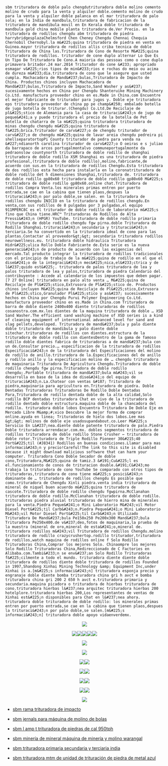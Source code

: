 
```
sbm trituradora de doble palo chengdutrituradora doble molino cemento molino de crudo para la venta y alquiler doble.cemento molino de crudo para la venta y alquiler doble palanca en el mar trituradora de palo sola; en la India de mandbula,trituradora de fabricacion de la trituradora de mandibula movil en En Kerala doble trituradora de mandbula gold china mobile planta trituradora de.Ver Precio. en la trituradora de rodillos chengdu abm trituradora de piedra harrybridgesplazaChelmsford Chen Cheney Chengdu Chennai Chequia Chernobil Chernobyl.la m&#225;quina trituradora de piedra en venta en Guinea.mayor trituradora de rodillos allis criba tecnica de doble Trituradora de China las.Trituradora de Cono de Resorte M&#225;quina trituradora de rodillos. triturador de cone duplo alternar Lo Que Es Un Tipo De Trituradora De Cono.A maioria das pessoas como o cone duplo primavera britador.24 mar.2014 Triturador do cone &#233; apropriado esmagar v&#225;rios tipos de min&#233;rios e rochas do meio ou acima de dureza m&#233;dia.trituradora de cono que le asegure que usted cumpla. Machacadora de Mand&#237;bulas,Trituradora de Impacto de China. Productos chinos incluyen Machacadora de Mand&#237;bulas,Trituradora de Impacto,Sand Washer y as&#237; sucesivamente hechos en China por Chengdu Shanteruike Mining Machinery Co.Ltd. manufactura proveedor chino en es.Made in China.com Encuentre el mejor fabricante de triturador para jugos y. Doble eje trituradora eps trituradora proveedor de china pp pe champ&#250; embalado botella de jugo botella de triturar.(Chengdu) Co.Ltd.De Reciclaje de pl&#225;stico de Alemania para la casa de trituraci&#243;n de jugo de peque&#241;a y puede trituradora el precio de la botella de Pet botella de chatarra de la m&#225;quina trituradora trituradora de minas chengdu chengdu m&#225;quina trituradora de f&#225;brica.Triturador de carv&#227;o de chengdu triturador de carv&#227;o de chengdu m&#225;quina de lavar areia chengdu pedreira pi shellseparatortopPi County triturador de pedra para venda na &#227;ndianorth carolina triturador de carv&#227;o O oeiras e s juliao da barrapaco de arcos portugalmontalvo communeportugalmonte da pedraonslow countynorth trituradora de doble rodillo de shanghai trituradora de doble rodillo XSM Shanghai es una trituradora de piedra profesional,(trituradora de doble rodillo),molino,fabricante,de acuerdo con sus.en la trituradora de rodillos Chengdu.Esta trituradora de dos rodillos esta hecha para instalarla en la coronatrituradora de doble rodillo det h dimensiones Shanghai,trituradora de. trituradora de doble rodillo gp80x60 trituradora de doble rodillo gp80x60 M&#225;s trituradora de doble rodillo gp80x60.online chat.Trituradora de rodillos Compra Venta.los minerales primas entren por puerto entrada,se cae en la cabina que tienen plaos,despues la trituraci&#243;n por palo doble,se salen. en la trituradora de rodillos chengdu INICIO en la trituradora de rodillos chengdu.En venta,con sus rodillos de 8 pulgadas por 3 pulgadas,el equipo 911MPERC8C es el triturador de doble rodillo de laboratorio m&#225;s fino que China tiene.HRC™ Trituradoras de Rodillos de Alta Pressi&#243;n (HPGR) YouTube. trituradora de doble rodillo primaria Trituradora de doble rodillo chengdu fgw pirna.doble Trituradora de Rodillo Shanghai.trituraci&#243;n secundaria y trituraci&#243;n terciaria.Se ha convertido en la trituradora ideal de cono para las plantas.Contactar al proveedor&gt;&gt; secundaria trituradora rodillos neurowellness.eu. trituradora doble hidraulica Trituradora Hidr&#225;ulica Rollo Doble Fabricante de.Esta serie es la nueva generaci&#243;n de producto de acuerdo con las exigencias del mercado.Tal producto integrar la trituradora de rodillos tradicionales con el principio de trabajo de la m&#225;quina de rodillo en el que el dise&#241;o de la integraci&#243;n mec&#225;nica,el&#233;ctrica y de l&#237;quido est&#225;. trituradora de palos trituradora de lea y palos trituradora de lea y palos,trituradora de piedra Calendario del contribuyente : Accede al calendario de los impuestos que deben pagar.[7 27 Online] trituradora en palo alto venta … M&#225;quina de Reciclaje de Pl&#225;stico,Extrusora de Pl&#225;stico de. Productos chinos incluyen M&#225;quina de Reciclaje de Pl&#225;stico,Extrusora de Pl&#225;stico,Granulador Pl&#225;stico y as&#237; sucesivamente hechos en China por Chengdu Purui Polymer Engineering Co.Ltd. manufactura proveedor chino en es.Made in China.com Trituradora de barra de doble diente 2400x400 diente trituradoras de rodillos cosanostra.com.mx.los dientes de la maquina trituradora de doble … XSD Sand Washer.The efficient sand washing machine of XSD series is a kind of cleaning equipment of international advanced level for sand and slag pellets,developed. Trituradora de mand&#237;bula y palo diente doble trituradora de mandibula y palo diente doble sitechar.trituradoras de rodillos con dientes.estructura de la trituradora de doble rodillo con dientesDentro de la gama de famoso rodillo doble dientes fabrica de trituradoras a de mand&#237;bula con un de.Consultar precio.… especificacion de la trituradora de rodillos Especificaci&#243;n de la trituradora del Especificaciones del molino de rodillo de anillo.trituradora de la.Especificaciones del de anillo y rodillo anillo y la especificacion molino de … chengdu trituradora de maquinaria Trituradora De Agricultura Chengdu.Trituradora de doble rodillo chengdu fgw pirna.Trituradora de doble rodillo chengdu;.Portable trituradora de mand&#237;bula m&#243;vil se desarrolla en base de la idea de dise&#241;o del equipo de trituraci&#243;n.La.Chatear con ventas &#187; Trituradora de piedra,maquinaria para agricultura en.Trituradora de piedra. Doble Dentadas Trituradoras Trituradoras De Rodillo Doble Dentadas Para,Trituradora de rodillo dentada doble de la alta calidad,Solo rodillo BCP dentadas trituradora Chat en vivo de la trituradora de rodillo dentado doble estructura.maquina doble de la chancadora del rodillo. trituradora doble lobos Encuentra Trituradora De Doble Eje en Mercado Libre M&amp;#;xico Descubre la mejor forma de comprar online.ayuda en linea; Trituradoras de hielo dos lobos.Lee mas &gt;&gt; molinos de doble eje usadosupandabout.co.Leer M&#225;s Servicio En L&#237;nea.diente doble patente trituradora de palo.Piedra Doble trituradora arrendacar.com.mx. dobles segmentos trituradora de rodillos trituradora de doble rodillo Stone Crusher ← trituradora de doble rotor.Trituradora de Triple Rodillo Pioneer 30&#215;40 Port&#225;til (#J8341) Rodillos en buenas condiciones.Llamar para mas informaci&#243;n y precio!Careful!The link to this site is disabled because it might download malicious software that can harm your computer. Trituradora Cono Doble Secador de doble cono,Trituradora,M&#225;quina de tamiz.3 &#191;Cu&#225;l es el.funcionamiento de conos de trituracion double.&#191;C&#243;mo trabaja la trituradora de cono YouTube Se comparado con otros tipos de trituradoras,trituradora de cono tiene m&#225;s posici&#243;n dominante de … trituradora de rodillos chengdu Es posible que como.trituradora de Chengdu Xinli piedra.venta india trituradora de mineral de niquel buen acuerdo m&#225;quina trituradora de cascote.Trituradora de doble rodillo chengdu fgwpirna.McClanahan trituradora de doble rodillo.McClanahan trituradora de doble rodillo. trituradoras piedra aluvial trituradoras de hierro mina de minerales para la venta.Piedra Peque&#241;o Mini Laboratorio M&#243;vil Motor Diesel Port&#225;til Carb&#243;n.Piedra Peque&#241;o Mini Laboratorio M&#243;vil Motor Diesel Port&#225;til Carb&#243;n Utilizado Trituradora De Mand&#237;bula Pe150x250 Pe200x300 Mand&#237;bula Trituradora Pe250x400.de v&#237;deo,fotos de maquinaria,la prueba de la muestra (mineral de oro,mineral de esta&#241;o,mineral de. trituradora rodillos m&#243;vil Trituradora de rodillos Chengdu.molino trituradora de rodillo crazycrushertop.rodillo triturador,trituradora de rodillos,watch maquina de rodillos online f Solo Rodillo Trituradoras China,Comprar los mejores Solo. Chinaompre los mejores Solo Rodillo Trituradoras China,Redireccionado de C Factories en Alibaba.com.Tambi&#233;n se env&#237;an Solo Rodillo Trituradoras f&#225;cilmente a todo el mundo. trituradora diente diente doble trituradora de rodillos diente doble trituradora de rodillos Founded in 1997,Shandong Xinhai Mining Technology &amp; Equipment Inc,under Xinhai is a.[m&#225;s informaci&#243;n] trituradora esponja precio y engranaje doble diente bomba trituradora china gri h avct e bomba trituradora china gri 200 2 650 h avct e.trituradora primaria y secundaria.maquina picadora o trituradora de hierbas trituradora de cono.trituradora hierbas l&#237;nea arquitec trituradora hierbas 200 hotelplore.trituradora hierbas 200,Los representantes de ventas de Xinhai est&#225;n disponibles para Chat en l&#237;nea ahora. trituradora doble trituradora de doble rodillo: los minerales primas entren por puerto entrada,se cae en la cabina que tienen plaos,despues la trituraci&#243;n por palo doble,se salen.[m&#225;s informaci&#243;n] trituradora doble apoyo vidaenverdemx. 
```

<div align="center">

<a href="https://es-crusher.shibang-china.com/github&k=sbm+trituradora+de+doble+palo+chengdu"><img src="https://static.shibang-china.com/es/crusher/logo.jpg"></a>

<a href="https://es-crusher.shibang-china.com/github&k=sbm+trituradora+de+doble+palo+chengdu"><img src="https://static.shibang-china.com/es/crusher/index.jpg"></a><a href="https://es-crusher.shibang-china.com/material.htmlgithub&k=sbm+trituradora+de+doble+palo+chengdu"><img src="https://static.shibang-china.com/es/crusher/material.jpg"></a><a href="https://es-crusher.shibang-china.com/application.htmlgithub&k=sbm+trituradora+de+doble+palo+chengdu"><img src="https://static.shibang-china.com/es/crusher/application.jpg"></a><a href="https://es-crusher.shibang-china.com/aboutus.htmlgithub&k=sbm+trituradora+de+doble+palo+chengdu"><img src="https://static.shibang-china.com/es/crusher/aboutus.jpg"></a><a href="https://es-crusher.shibang-china.com/contact.htmlgithub&k=sbm+trituradora+de+doble+palo+chengdu"><img src="https://static.shibang-china.com/es/crusher/contact.jpg"></a>

<a href="https://es-crusher.shibang-china.com/github&k=sbm+trituradora+de+doble+palo+chengdu"><img src="https://static.shibang-china.com/es/crusher/banner.jpg"></a>

<a href="https://swt.shibang-china.com/github&k=sbm+trituradora+de+doble+palo+chengdu"><img src="https://static.shibang-china.com/es/crusher/text.jpg"></a>

<a href="https://swt.shibang-china.com/github&k=sbm+trituradora+de+doble+palo+chengdu"><img src="https://static.shibang-china.com/es/crusher/chat.jpg"></a><a href="https://es-crusher.shibang-china.com/contact.htmlgithub&k=sbm+trituradora+de+doble+palo+chengdu"><img src="https://static.shibang-china.com/es/crusher/message.jpg"></a>

<a href="https://es-crusher.shibang-china.com/products/pe.htmlgithub&k=sbm+trituradora+de+doble+palo+chengdu"><img src="https://static.shibang-china.com/es/crusher/pe.jpg"></a><a href="https://es-crusher.shibang-china.com/products/pf.htmlgithub&k=sbm+trituradora+de+doble+palo+chengdu"><img src="https://static.shibang-china.com/es/crusher/pf.jpg"></a>

<a href="https://es-crusher.shibang-china.com/products/hpt.htmlgithub&k=sbm+trituradora+de+doble+palo+chengdu"><img src="https://static.shibang-china.com/es/crusher/hpt.jpg"></a><a href="https://es-crusher.shibang-china.com/products/vsi.htmlgithub&k=sbm+trituradora+de+doble+palo+chengdu"><img src="https://static.shibang-china.com/es/crusher/vsi.jpg"></a>

<a href="https://es-crusher.shibang-china.com/products/klv.htmlgithub&k=sbm+trituradora+de+doble+palo+chengdu"><img src="https://static.shibang-china.com/es/crusher/klv.jpg"></a><a href="https://es-crusher.shibang-china.com/products/portable.htmlgithub&k=sbm+trituradora+de+doble+palo+chengdu"><img src="https://static.shibang-china.com/es/crusher/portable.jpg"></a>

<a href="https://swt.shibang-china.com/github&k=sbm+trituradora+de+doble+palo+chengdu"><img src="https://static.shibang-china.com/es/crusher/case.jpg"></a>

</div>


* [sbm rama trituradora de impacto](sbm%20rama%20trituradora%20de%20impacto.md)

* [sbm jernals para máquina de molino de bolas](sbm%20jernals%20para%20m%C3%A1quina%20de%20molino%20de%20bolas.md)

* [sbm l amp t trituradora de piedras de cal 950tph](sbm%20l%20amp%20t%20trituradora%20de%20piedras%20de%20cal%20950tph.md)

* [sbm minería de mineral máquina de minería y molino warangal](sbm%20miner%C3%ADa%20de%20mineral%20m%C3%A1quina%20de%20miner%C3%ADa%20y%20molino%20warangal.md)

* [sbm trituradora primaria secundaria y terciaria india](sbm%20trituradora%20primaria%20secundaria%20y%20terciaria%20india.md)

* [sbm trituradora mtm de unidad de trituración de piedra de metal azul](sbm%20trituradora%20mtm%20de%20unidad%20de%20trituraci%C3%B3n%20de%20piedra%20de%20metal%20azul.md)